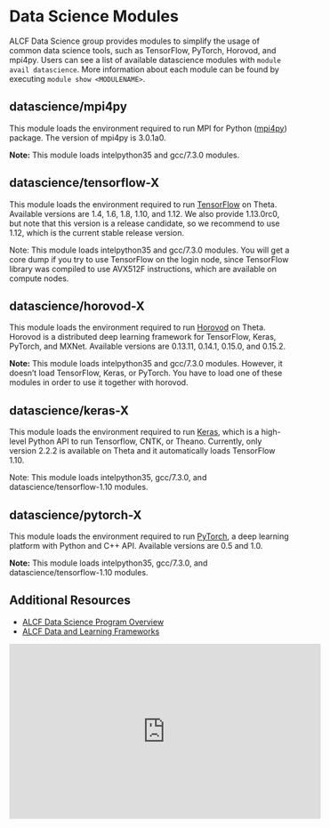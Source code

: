 # Data Science Modules

ALCF Data Science group provides modules to simplify the usage of common data science tools, such as TensorFlow, PyTorch, Horovod, and mpi4py. Users can see a list of available datascience modules with `module avail datascience`. More information about each module can be found by executing `module show <MODULENAME>`.

## datascience/mpi4py
This module loads the environment required to run MPI for Python ([mpi4py](http://mpi4py.readthedocs.io/)) package. The version of mpi4py is 3.0.1a0.

**Note:** This module loads intelpython35 and gcc/7.3.0 modules. 

## datascience/tensorflow-X
This module loads the environment required to run [TensorFlow](https://tensorflow.org/) on Theta. Available versions are 1.4, 1.6, 1.8, 1.10, and 1.12. We also provide 1.13.0rc0, but note that this version is a release candidate, so we recommend to use 1.12, which is the current stable release version.

Note: This module loads intelpython35 and gcc/7.3.0 modules. You will get a core dump if you try to use TensorFlow on the login node, since TensorFlow library was compiled to use AVX512F instructions, which are available on compute nodes.

## datascience/horovod-X
This module loads the environment required to run [Horovod](https://github.com/horovod/) on Theta. Horovod is a distributed deep learning framework for TensorFlow, Keras, PyTorch, and MXNet. Available versions are 0.13.11, 0.14.1, 0.15.0, and 0.15.2. 

**Note:** This module loads intelpython35 and gcc/7.3.0 modules. However, it doesn’t load TensorFlow, Keras, or PyTorch. You have to load one of these modules in order to use it together with horovod.

## datascience/keras-X
This module loads the environment required to run [Keras](http://keras.io/), which is a high-level Python API to run Tensorflow, CNTK, or Theano. Currently, only version 2.2.2 is available on Theta and it automatically loads TensorFlow 1.10.

Note: This module loads intelpython35, gcc/7.3.0, and datascience/tensorflow-1.10 modules. 

## datascience/pytorch-X
This module loads the environment required to run [PyTorch](http://pytorch.org/), a deep learning platform with Python and C++ API. Available versions are 0.5 and 1.0. 

**Note:** This module loads intelpython35, gcc/7.3.0, and datascience/tensorflow-1.10 modules. 

## Additional Resources

- [ALCF Data Science Program Overview](https://www.alcf.anl.gov/sites/default/files/2019-07/Jennings_ADSP_4.pdf)
- [ALCF Data and Learning Frameworks]([https://www.alcf.anl.gov/asset/alcf-data-and-learning-frameworks](https://www.alcf.anl.gov/sites/default/files/2019-07/Childers_DataLearning_4.pdf))

<iframe width="560" height="315" src="https://www.youtube.com/embed/we7bcTW--5w" title="YouTube video player" frameborder="0" allow="accelerometer; autoplay; clipboard-write; encrypted-media; gyroscope; picture-in-picture" allowfullscreen></iframe>

